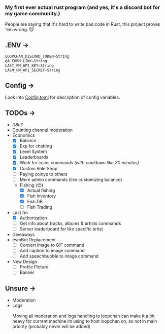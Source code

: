 ### My first ever actual rust program (and yes, it's a discord bot for my game community.)
People are saying that it's hard to write bad code in Rust, this project proves 'em wrong. 😼

## .ENV ->
```py
LOOPCHAN_DISCORD_TOKEN=String
QA_FORM_LINK=String
LAST_FM_API_KEY=String
LASM_FM_API_SECRET=String
```

## Config ->
Look into [Config.toml](/Config.toml) for description of config variables.

## TODOs ->
* *l18n?*
* Counting channel moderation
* Economics
  * [x] Balance
  * [x] Exp for chatting
  * [x] Level System
  * [x] Leaderboards
  * [x] Work for coins commands *(with cooldown like 30 minutes)*
  * [x] Custom Role Shop
  * [ ] Paying coinys to others
  * [ ] More admin commands (like customizing balance)
  * Fishing (😍)
    * [x] Actual fishing
    * [x] Fish Inventory
    * [x] Fish DB
    * [ ] Fish Trading
* Last.fm
  * [x] Authorization
  * [ ] Get info about tracks, albums & artists commands
  * [ ] Server leaderboard for like specific artist
* Giveaways
* esmBot Replacement
  * [ ] Convert image to GIF command
  * [ ] Add caption to image command
  * [ ] Add speechbubble to image command
* New Design
  * [ ] Profile Picture
  * [ ] Banner

## Unsure ->
* Moderation
* Logs
<br><br>Moving all moderation and logs handling to loopchan can make it a bit heavy for current machine im using to host loopchan on, so not in main priority (probably never will be added)